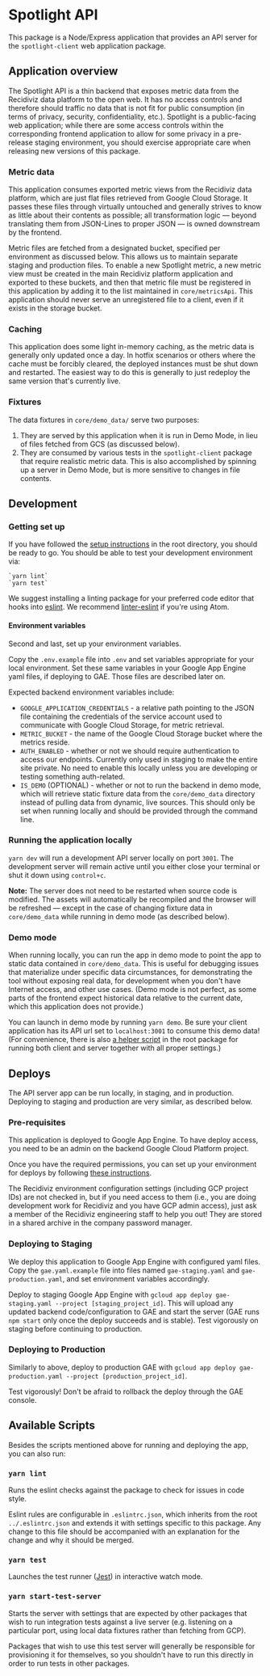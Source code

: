 # Spotlight API

This package is a Node/Express application that provides an API server for the `spotlight-client` web application package.

## Application overview

The Spotlight API is a thin backend that exposes metric data from the Recidiviz data platform to the open web. It has no access controls and therefore should traffic no data that is not fit for public consumption (in terms of privacy, security, confidentiality, etc.). Spotlight is a public-facing web application; while there are some access controls within the corresponding frontend application to allow for some privacy in a pre-release staging environment, you should exercise appropriate care when releasing new versions of this package.

### Metric data

This application consumes exported metric views from the Recidiviz data platform, which are just flat files retrieved from Google Cloud Storage. It passes these files through virtually untouched and generally strives to know as little about their contents as possible; all transformation logic — beyond translating them from JSON-Lines to proper JSON — is owned downstream by the frontend.

Metric files are fetched from a designated bucket, specified per environment as discussed below. This allows us to maintain separate staging and production files. To enable a new Spotlight metric, a new metric view must be created in the main Recidiviz platform application and exported to these buckets, and then that metric file must be registered in this application by adding it to the list maintained in `core/metricsApi`. This application should never serve an unregistered file to a client, even if it exists in the storage bucket.

### Caching

This application does some light in-memory caching, as the metric data is generally only updated once a day. In hotfix scenarios or others where the cache must be forcibly cleared, the deployed instances must be shut down and restarted. The easiest way to do this is generally to just redeploy the same version that's currently live.

### Fixtures

The data fixtures in `core/demo_data/` serve two purposes:

1. They are served by this application when it is run in Demo Mode, in lieu of files fetched from GCS (as discussed below).
1. They are consumed by various tests in the `spotlight-client` package that require realistic metric data. This is also accomplished by spinning up a server in Demo Mode, but is more sensitive to changes in file contents.

## Development

### Getting set up

If you have followed the [setup instructions](../README.md#getting-set-up) in the root directory, you should be ready to go. You should be able to test your development environment via:

    `yarn lint`
    `yarn test`

We suggest installing a linting package for your preferred code editor that hooks into [eslint](#yarn-lint). We recommend [linter-eslint](https://atom.io/packages/linter-eslint) if you're using Atom.

#### Environment variables

Second and last, set up your environment variables.

Copy the `.env.example` file into `.env` and set variables appropriate for your local environment. Set these same variables in your Google App Engine yaml files, if deploying to GAE. Those files are described later on.

Expected backend environment variables include:

- `GOOGLE_APPLICATION_CREDENTIALS` - a relative path pointing to the JSON file containing the credentials of the service account used to communicate with Google Cloud Storage, for metric retrieval.
- `METRIC_BUCKET` - the name of the Google Cloud Storage bucket where the metrics reside.
- `AUTH_ENABLED` - whether or not we should require authentication to access our endpoints. Currently only used in staging to make the entire site private. No need to enable this locally unless you are developing or testing something auth-related.
- `IS_DEMO` (OPTIONAL) - whether or not to run the backend in demo mode, which will retrieve static fixture data from the `core/demo_data` directory instead of pulling data from dynamic, live sources. This should only be set when running locally and should be provided through the command line.

### Running the application locally

`yarn dev` will run a development API server locally on port `3001`. The development server will remain active until you either close your terminal or shut it down using `control+c`.

**Note:** The server does not need to be restarted when source code is modified. The assets will automatically be recompiled and the browser will be refreshed — except in the case of changing fixture data in `core/demo_data` while running in demo mode (as described below).

### Demo mode

When running locally, you can run the app in demo mode to point the app to static data contained in `core/demo_data`. This is useful for debugging issues that materialize under specific data circumstances, for demonstrating the tool without exposing real data, for development when you don't have Internet access, and other use cases. (Demo mode is not perfect, as some parts of the frontend expect historical data relative to the current date, which this application does not provide.)

You can launch in demo mode by running `yarn demo`. Be sure your client application has its API url set to `localhost:3001` to consume this demo data! (For convenience, there is also [a helper script](../README.md#multi-package-tools) in the root package for running both client and server together with all proper settings.)

## Deploys

The API server app can be run locally, in staging, and in production. Deploying to staging and production are very similar, as described below.

### Pre-requisites

This application is deployed to Google App Engine. To have deploy access, you need to be an admin on the backend Google Cloud Platform project.

Once you have the required permissions, you can set up your environment for deploys by following [these instructions](https://cloud.google.com/appengine/docs/standard/nodejs/setting-up-environment).

The Recidiviz environment configuration settings (including GCP project IDs) are not checked in, but if you need access to them (i.e., you are doing development work for Recidiviz and you have GCP admin access), just ask a member of the Recidiviz engineering staff to help you out! They are stored in a shared archive in the company password manager.

### Deploying to Staging

We deploy this application to Google App Engine with configured yaml files. Copy the `gae.yaml.example` file into files named `gae-staging.yaml` and `gae-production.yaml`, and set environment variables accordingly.

Deploy to staging Google App Engine with `gcloud app deploy gae-staging.yaml --project [staging_project_id]`. This will upload any updated backend code/configuration to GAE and start the server (GAE runs `npm start` only once the deploy succeeds and is stable). Test vigorously on staging before continuing to production.

### Deploying to Production

Similarly to above, deploy to production GAE with `gcloud app deploy gae-production.yaml --project [production_project_id]`.

Test vigorously! Don't be afraid to rollback the deploy through the GAE console.

## Available Scripts

Besides the scripts mentioned above for running and deploying the app, you can also run:

### `yarn lint`

Runs the eslint checks against the package to check for issues in code style.

Eslint rules are configurable in `.eslintrc.json`, which inherits from the root `../.eslintrc.json` and extends it with settings specific to this package. Any change to this file should be accompanied with an explanation for the change and why it should be merged.

### `yarn test`

Launches the test runner ([Jest](https://jestjs.io/)) in interactive watch mode.

### `yarn start-test-server`

Starts the server with settings that are expected by other packages that wish to run integration tests against a live server (e.g. listening on a particular port, using local data fixtures rather than fetching from GCP).

Packages that wish to use this test server will generally be responsible for provisioning it for themselves, so you shouldn't have to run this directly in order to run tests in other packages.
